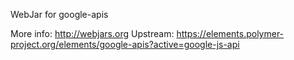 WebJar for google-apis

More info: http://webjars.org
Upstream:  https://elements.polymer-project.org/elements/google-apis?active=google-js-api
